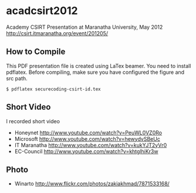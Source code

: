 acadcsirt2012
============
Academy CSIRT Presentation at Maranatha University, May 2012 <br/>
http://csirt.itmaranatha.org/event/201205/

How to Compile
--------------
This PDF presentation file is created using LaTex beamer. You need to install pdflatex. Before compiling, make sure you have configured the figure and src path. 
 
``$ pdflatex securecoding-csirt-id.tex``

Short Video
-----------
I recorded short video

* Honeynet http://www.youtube.com/watch?v=PeuWL0VZ0Ro
* Microsoft http://www.youtube.com/watch?v=hewydvSBeUc
* IT Maranatha http://www.youtube.com/watch?v=kukYJT2yVr0
* EC-Council http://www.youtube.com/watch?v=khtglhiKr3w

Photo 
-----
* Winarto http://www.flickr.com/photos/zakiakhmad/7871533168/
